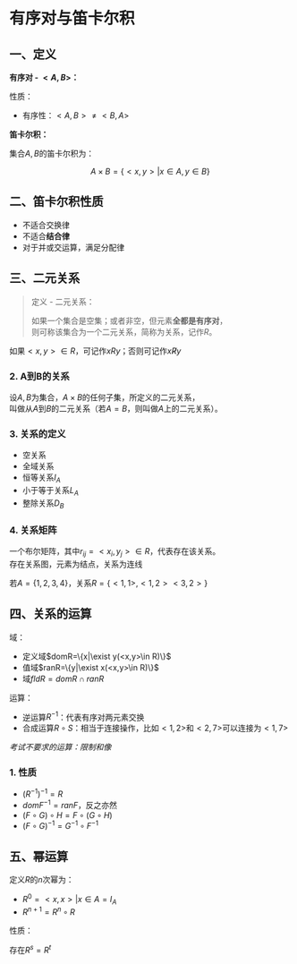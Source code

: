 # 有序对与笛卡尔积

## 一、定义

**有序对 - $<A,B>$：**

性质：

* 有序性：$<A,B>\ne <B,A>$
  
**笛卡尔积：**

集合$A,B$的笛卡尔积为：

$$
A\times B=\{<x,y>|x\in A, y\in B\}
$$

## 二、笛卡尔积性质

* 不适合交换律
* 不适合**结合律**
* 对于并或交运算，满足分配律

## 三、二元关系

> 定义 - 二元关系：
> 
> 如果一个集合是空集；或者非空，但元素**全都是有序对**，  
> 则可称该集合为一个二元关系，简称为关系，记作$R$。

如果$<x,y>\in R$，可记作$xRy$；否则可记作$x\not R y$

### 2. A到B的关系

设$A,B$为集合，$A\times B$的任何子集，所定义的二元关系，  
叫做从$A$到$B$的二元关系（若$A=B$，则叫做$A$上的二元关系）。

### 3. 关系的定义

* 空关系
* 全域关系
* 恒等关系$I_A$
* 小于等于关系$L_A$
* 整除关系$D_B$

### 4. 关系矩阵

一个布尔矩阵，其中$r_{ij}=<x_i,y_j>\in R$，代表存在该关系。  
存在关系图，元素为结点，关系为连线

若$A=\{1,2,3,4\}$，关系$R=\{<1,1>,<1,2><3,2>\}$

## 四、关系的运算

域：

* 定义域$domR=\{x|\exist y(<x,y>\in R)\}$
* 值域$ranR=\{y|\exist x(<x,y>\in R)\}$
* 域$fldR=domR\cap ranR$

运算：

* 逆运算$R^{-1}$：代表有序对两元素交换
* 合成运算$R\circ S$：相当于连接操作，比如$<1,2>$和$<2,7>$可以连接为$<1,7>$

*考试不要求的运算：限制和像*

### 1. 性质

* $(R^{-1})^{-1}=R$
* $domF^{-1}=ranF$，反之亦然
* $(F\circ G)\circ H = F\circ(G\circ H)$
* $(F\circ G)^{-1}=G^{-1}\circ F^{-1}$

## 五、幂运算

定义$R$的$n$次幂为：

* $R^0={<x,x>|x\in A}=I_A$
* $R^{n+1}=R^n\circ R$

性质：

存在$R^s=R^t$